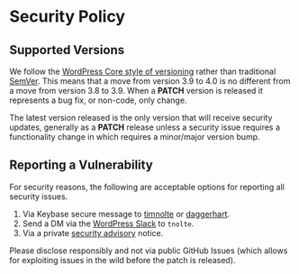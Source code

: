 # Security Policy

## Supported Versions

We follow the [WordPress Core style of versioning](https://make.wordpress.org/core/handbook/about/release-cycle/version-numbering/) rather than traditional [SemVer](https://semver.org/). This means that a move from version 3.9 to 4.0 is no different from a move from version 3.8 to 3.9. When a **PATCH** version is released it represents a bug fix, or non-code, only change.

The latest version released is the only version that will receive security updates, generally as a **PATCH** release unless a security issue requires a functionality change in which requires a minor/major version bump.

## Reporting a Vulnerability

For security reasons, the following are acceptable options for reporting all security issues.

1. Via Keybase secure message to [timnolte](https://keybase.io/timnolte/chat) or [daggerhart](https://keybase.io/daggerhart/chat).
2. Send a DM via the [WordPress Slack](https://make.wordpress.org/chat/) to `tnolte`.
3. Via a private [security advisory](https://github.com/oidc-wp/openid-connect-generic/security/advisories) notice.

Please disclose responsibly and not via public GitHub Issues (which allows for exploiting issues in the wild before the patch is released).
